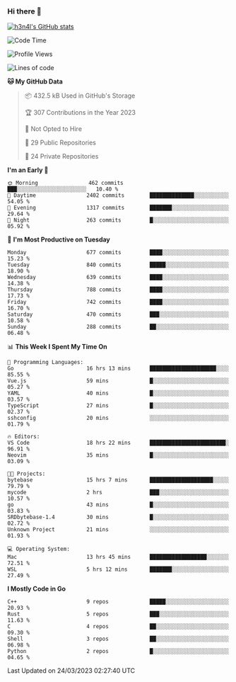 ### Hi there 👋

[![h3n4l's GitHub stats](https://github-readme-stats.vercel.app/api?username=h3n4l&count_private=true&show_icons=true&theme=radical)](https://github.com/h3n4l/github-readme-stats)

<!--START_SECTION:waka-->
![Code Time](http://img.shields.io/badge/Code%20Time-1%2C064%20hrs%2026%20mins-blue)

![Profile Views](http://img.shields.io/badge/Profile%20Views-0-blue)

![Lines of code](https://img.shields.io/badge/From%20Hello%20World%20I%27ve%20Written-2.7%20million%20lines%20of%20code-blue)

**🐱 My GitHub Data** 

> 📦 432.5 kB Used in GitHub's Storage 
 > 
> 🏆 307 Contributions in the Year 2023
 > 
> 🚫 Not Opted to Hire
 > 
> 📜 29 Public Repositories 
 > 
> 🔑 24 Private Repositories 
 > 
**I'm an Early 🐤** 

```text
🌞 Morning                462 commits         ███░░░░░░░░░░░░░░░░░░░░░░   10.40 % 
🌆 Daytime                2402 commits        ██████████████░░░░░░░░░░░   54.05 % 
🌃 Evening                1317 commits        ███████░░░░░░░░░░░░░░░░░░   29.64 % 
🌙 Night                  263 commits         █░░░░░░░░░░░░░░░░░░░░░░░░   05.92 % 
```
📅 **I'm Most Productive on Tuesday** 

```text
Monday                   677 commits         ████░░░░░░░░░░░░░░░░░░░░░   15.23 % 
Tuesday                  840 commits         █████░░░░░░░░░░░░░░░░░░░░   18.90 % 
Wednesday                639 commits         ████░░░░░░░░░░░░░░░░░░░░░   14.38 % 
Thursday                 788 commits         ████░░░░░░░░░░░░░░░░░░░░░   17.73 % 
Friday                   742 commits         ████░░░░░░░░░░░░░░░░░░░░░   16.70 % 
Saturday                 470 commits         ███░░░░░░░░░░░░░░░░░░░░░░   10.58 % 
Sunday                   288 commits         ██░░░░░░░░░░░░░░░░░░░░░░░   06.48 % 
```


📊 **This Week I Spent My Time On** 

```text
💬 Programming Languages: 
Go                       16 hrs 13 mins      █████████████████████░░░░   85.55 % 
Vue.js                   59 mins             █░░░░░░░░░░░░░░░░░░░░░░░░   05.27 % 
YAML                     40 mins             █░░░░░░░░░░░░░░░░░░░░░░░░   03.57 % 
TypeScript               27 mins             █░░░░░░░░░░░░░░░░░░░░░░░░   02.37 % 
sshconfig                20 mins             ░░░░░░░░░░░░░░░░░░░░░░░░░   01.79 % 

🔥 Editors: 
VS Code                  18 hrs 22 mins      ████████████████████████░   96.91 % 
Neovim                   35 mins             █░░░░░░░░░░░░░░░░░░░░░░░░   03.09 % 

🐱‍💻 Projects: 
bytebase                 15 hrs 7 mins       ████████████████████░░░░░   79.79 % 
mycode                   2 hrs               ███░░░░░░░░░░░░░░░░░░░░░░   10.57 % 
go                       43 mins             █░░░░░░░░░░░░░░░░░░░░░░░░   03.83 % 
SRDbytebase-1.4          30 mins             █░░░░░░░░░░░░░░░░░░░░░░░░   02.72 % 
Unknown Project          21 mins             ░░░░░░░░░░░░░░░░░░░░░░░░░   01.93 % 

💻 Operating System: 
Mac                      13 hrs 45 mins      ██████████████████░░░░░░░   72.51 % 
WSL                      5 hrs 12 mins       ███████░░░░░░░░░░░░░░░░░░   27.49 % 
```

**I Mostly Code in Go** 

```text
C++                      9 repos             █████░░░░░░░░░░░░░░░░░░░░   20.93 % 
Rust                     5 repos             ███░░░░░░░░░░░░░░░░░░░░░░   11.63 % 
C                        4 repos             ██░░░░░░░░░░░░░░░░░░░░░░░   09.30 % 
Shell                    3 repos             ██░░░░░░░░░░░░░░░░░░░░░░░   06.98 % 
Python                   2 repos             █░░░░░░░░░░░░░░░░░░░░░░░░   04.65 % 
```




 Last Updated on 24/03/2023 02:27:40 UTC
<!--END_SECTION:waka-->

